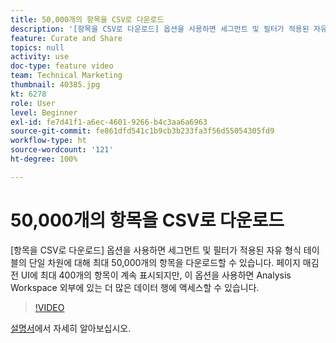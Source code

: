 ```yaml
---
title: 50,000개의 항목을 CSV로 다운로드
description: '[항목을 CSV로 다운로드] 옵션을 사용하면 세그먼트 및 필터가 적용된 자유 형식 테이블의 단일 차원에 대해 최대 50,000개의 항목을 다운로드할 수 있습니다. 페이지 매김 전 UI에 최대 400개의 항목이 계속 표시되지만, 이 옵션을 사용하면 Analysis Workspace 외부에 있는 더 많은 데이터 행에 액세스할 수 있습니다.'
feature: Curate and Share
topics: null
activity: use
doc-type: feature video
team: Technical Marketing
thumbnail: 40385.jpg
kt: 6278
role: User
level: Beginner
exl-id: fe7d41f1-a6ec-4601-9266-b4c3aa6a6963
source-git-commit: fe861dfd541c1b9cb3b233fa3f56d55054305fd9
workflow-type: ht
source-wordcount: '121'
ht-degree: 100%

---
```


# 50,000개의 항목을 CSV로 다운로드

[항목을 CSV로 다운로드] 옵션을 사용하면 세그먼트 및 필터가 적용된 자유 형식 테이블의 단일 차원에 대해 최대 50,000개의 항목을 다운로드할 수 있습니다. 페이지 매김 전 UI에 최대 400개의 항목이 계속 표시되지만, 이 옵션을 사용하면 Analysis Workspace 외부에 있는 더 많은 데이터 행에 액세스할 수 있습니다.

>[!VIDEO](https://video.tv.adobe.com/v/40385/?quality=12&learn=on)

[설명서](https://experienceleague.adobe.com/docs/analytics/analyze/analysis-workspace/curate-share/download-send.html)에서 자세히 알아보십시오.
